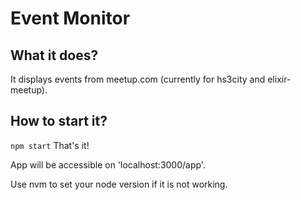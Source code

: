 # Event Monitor

## What it does?

It displays events from meetup.com (currently for hs3city and elixir-meetup).

## How to start it?

`npm start`
That's it!

App will be accessible on 'localhost:3000/app'.

Use nvm to set your node version if it is not working.
